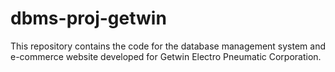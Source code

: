# dbms-proj-getwin
This repository contains the code for the database management system and e-commerce website developed for Getwin Electro Pneumatic Corporation.

